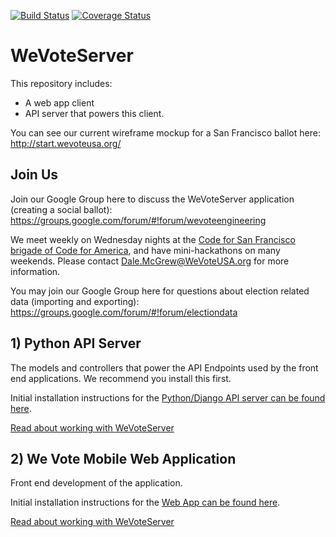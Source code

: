[![Build Status](https://travis-ci.org/wevote/WeVoteServer.svg?branch=master)](https://travis-ci.org/wevote/WeVoteServer) [![Coverage Status](https://coveralls.io/repos/wevote/WeVoteServer/badge.svg?branch=master&service=github)](https://coveralls.io/github/wevote/WeVoteServer?branch=master)

# WeVoteServer

This repository includes:  

* A web app client  
* API server that powers this client. 

You can see our current wireframe mockup for a San Francisco ballot here:
http://start.wevoteusa.org/

## Join Us
Join our Google Group here to discuss the WeVoteServer application (creating a social ballot):
https://groups.google.com/forum/#!forum/wevoteengineering

We meet weekly on Wednesday nights at the 
[Code for San Francisco brigade of Code for America](http://www.meetup.com/Code-for-San-Francisco-Civic-Hack-Night/), 
and have mini-hackathons on many weekends. Please contact Dale.McGrew@WeVoteUSA.org for more information.

You may join our Google Group here for questions about election related data (importing and exporting):
https://groups.google.com/forum/#!forum/electiondata

## 1) Python API Server

The models and controllers that power the API Endpoints used by the front end applications. We recommend you install
this first. 

Initial installation instructions for the 
[Python/Django API server can be found here](README_API_INSTALL.md).

[Read about working with WeVoteServer](README_WORKING_WITH_WE_VOTE_SERVER.md)

## 2) We Vote Mobile Web Application

Front end development of the application. 

Initial installation instructions for the [Web App can be found here](README_WEB_APP_INSTALL.md).

[Read about working with WeVoteServer](README_WORKING_WITH_WE_VOTE_SERVER.md)


